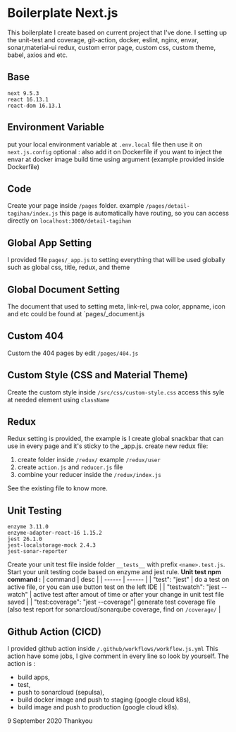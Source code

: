 # Boilerplate Next.js
This boilerplate I create based on current project that I've done. I setting up the unit-test and coverage, git-action, docker, eslint, nginx, envar, sonar,material-ui redux, custom error page, custom css, custom theme, babel, axios and etc.

## Base
    next 9.5.3
    react 16.13.1
    react-dom 16.13.1
    
## Environment Variable
put your local environment variable at `.env.local` file then use it on `next.js.config`
optional : also add it on Dockerfile if you want to inject the envar at docker image build time using argument (example provided inside Dockerfile)

## Code
Create your page inside `/pages` folder. 
example `/pages/detail-tagihan/index.js` this page is automatically have routing, so you can access directly on `localhost:3000/detail-tagihan`

## Global App Setting
I provided file `pages/_app.js` to setting everything that will be used globally such as global css, title, redux, and theme

## Global Document Setting
The document that used to setting meta, link-rel, pwa color, appname, icon and etc could be found at `pages/_document.js

## Custom 404
Custom the 404 pages by edit `/pages/404.js`

## Custom Style (CSS and Material Theme)
Create the custom style inside `/src/css/custom-style.css` access this syle at needed element using `className`

## Redux
Redux setting is provided, the example is I create global snackbar that can use in every page and it's sticky to the _app.js.
create new redux file:
1. create folder inside `/redux/` example `/redux/user`
2. create `action.js` and `reducer.js` file
3. combine your reducer inside the `/redux/index.js`
 
See the existing file to know more.

## Unit Testing
    enzyme 3.11.0
    enzyme-adapter-react-16 1.15.2
    jest 26.1.0
    jest-localstorage-mock 2.4.3
    jest-sonar-reporter
Create your unit test file inside folder `__tests__` with prefix `<name>.test.js`. Start your unit testing code based on enzyme and jest rule.
__Unit test npm command :__
| command | desc |
| ------ | ------ |
| "test": "jest" | do a test on active file, or you can use button test on the left IDE |
| "test:watch": "jest --watch" | active test after amout of time or after your change in unit test file saved |
|  "test:coverage": "jest --coverage"| generate test coverage file (also test report for sonarcloud/sonarqube coverage, find on `/coverage/` |

## Github Action (CICD)
I provided github action inside `/.github/workflows/workflow.js.yml`
This action have some jobs, I give comment in every line so look by yourself.
The action is :
  - build apps, 
  - test, 
  - push to sonarcloud (sepulsa), 
  - build docker image and push to staging (google cloud k8s), 
  - build image and push to production (google cloud k8s).
 
9 September 2020
Thankyou